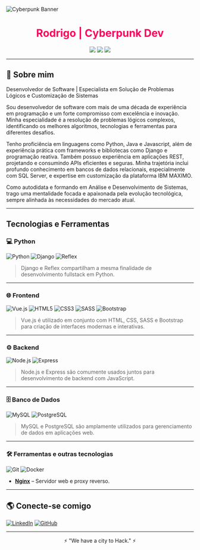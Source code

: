 ![Cyberpunk Banner](https://livewallp.com/wp-content/uploads/2021/10/Cyberpunk-2077-219.jpg)

<h1 align="center" style="color:#ff005c;">Rodrigo | Cyberpunk Dev</h1>

<p align="center">
  <img src="https://img.shields.io/badge/Code-Python|Java|JS-%23fcee0c?style=for-the-badge&logo=codepen&logoColor=black">
  <img src="https://img.shields.io/badge/OS-Windows|Linux-%2300ffcc?style=for-the-badge&logo=windows&logoColor=black">
  <img src="https://img.shields.io/badge/Tools-Tkinter|Django|React-%23ff005c?style=for-the-badge&logo=react&logoColor=black">
</p>

---

## 🚀 Sobre mim

Desenvolvedor de Software | Especialista em Solução de Problemas Lógicos e Customização de Sistemas

Sou desenvolvedor de software com mais de uma década de experiência em programação e um forte compromisso com excelência e inovação. Minha especialidade é a resolução de problemas lógicos complexos, identificando os melhores algoritmos, tecnologias e ferramentas para diferentes desafios.

Tenho proficiência em linguagens como Python, Java e Javascript, além de experiência prática com frameworks e bibliotecas como Django e programação reativa. Também possuo experiência em aplicações REST, projetando e consumindo APIs eficientes e seguras. Minha trajetória inclui profundo conhecimento em bancos de dados relacionais, especialmente com SQL Server, e expertise em customização da plataforma IBM MAXIMO.

Como autodidata e formando em Análise e Desenvolvimento de Sistemas, trago uma mentalidade focada e apaixonada pela evolução tecnológica, sempre alinhada às necessidades do mercado atual.

---
## Tecnologias e Ferramentas

### 💻 Python
![Python](https://img.icons8.com/?size=100&id=BCQsbzkWBELK&format=png&color=000000)
![Django](https://img.icons8.com/?size=100&id=qV-JzWYl9dzP&format=png&color=000000)
![Reflex](https://reflex.dev/logos/dark/reflex.svg)

> Django e Reflex compartilham a mesma finalidade de desenvolvimento fullstack em Python.

---

### 🌐 Frontend  
![Vue.js](https://img.icons8.com/ios/50/vuejs.png)
![HTML5](https://img.icons8.com/ios/50/html-5.png)
![CSS3](https://img.icons8.com/ios/50/css3.png)
![SASS](https://img.icons8.com/ios/50/sass.png)
![Bootstrap](https://img.icons8.com/ios/50/bootstrap.png)

> Vue.js é utilizado em conjunto com HTML, CSS, SASS e Bootstrap para criação de interfaces modernas e interativas.
---
### ⚙️ Backend  
![Node.js](https://img.icons8.com/?size=100&id=hsPbhkOH4FMe&format=png&color=000000)
![Express](https://img.icons8.com/ios/50/express-js.png)

> Node.js e Express são comumente usados juntos para desenvolvimento de backend com JavaScript.
---

### 🗄️ Banco de Dados
![MySQL](https://img.icons8.com/ios/50/mysql-logo.png) ![PostgreSQL](https://img.icons8.com/ios/50/postgreesql.png)

> MySQL e PostgreSQL são amplamente utilizados para gerenciamento de dados em aplicações web.
---

### 🛠️ Ferramentas e outras tecnologias
![Git](https://img.icons8.com/ios/50/git.png) ![Docker](https://img.icons8.com/ios/50/docker.png)

- **[Nginx](https://www.nginx.com/)** – Servidor web e proxy reverso.

---

## 🌎 Conecte-se comigo

[![LinkedIn](https://img.shields.io/badge/LinkedIn-%2300ffcc?style=for-the-badge&logo=linkedin&logoColor=black)]([https://linkedin.com/in/seu-perfil](https://www.linkedin.com/in/rodrigo-rodrigues-15021b5a/))
[![GitHub](https://img.shields.io/badge/GitHub-%23fcee0c?style=for-the-badge&logo=github&logoColor=black)]([https://github.com/seu-usuario](https://github.com/Prounexperient))

---

<p align="center">⚡ "We have a city to Hack." ⚡</p>
